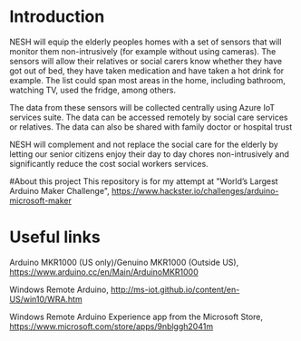 # Introduction

NESH will equip the elderly peoples homes with a set of sensors that will monitor them non-intrusively (for example without using cameras). The sensors will allow their relatives or social carers know whether they have got out of bed, they have taken medication and have taken a hot drink for example. The list could span most areas in the home, including bathroom, watching TV, used the fridge, among others.

The data from these sensors will be collected centrally using Azure IoT services suite. The data can be accessed remotely by social care services or relatives. The data can also be shared with family doctor or hospital trust

NESH will complement and not replace the social care for the elderly by letting our senior citizens enjoy their day to day chores non-intrusively and significantly reduce the cost social workers services.

#About this project
This repository is for my attempt at "World’s Largest Arduino Maker Challenge",  https://www.hackster.io/challenges/arduino-microsoft-maker

# Useful links

Arduino MKR1000 (US only)/Genuino MKR1000 (Outside US), https://www.arduino.cc/en/Main/ArduinoMKR1000

Windows Remote Arduino, http://ms-iot.github.io/content/en-US/win10/WRA.htm

Windows Remote Arduino Experience app from the Microsoft Store, https://www.microsoft.com/store/apps/9nblggh2041m


